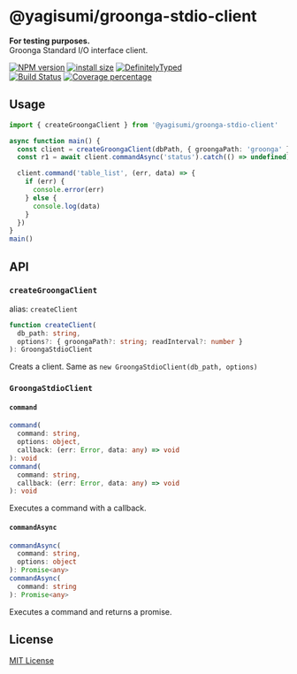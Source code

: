 # @yagisumi/groonga-stdio-client

**For testing purposes.**<br/>
Groonga Standard I/O interface client.

[![NPM version][npm-image]][npm-url] [![install size][packagephobia-image]][packagephobia-url] [![DefinitelyTyped][dts-image]][dts-url]  
[![Build Status][githubactions-image]][githubactions-url] [![Coverage percentage][coveralls-image]][coveralls-url]

## Usage

```ts
import { createGroongaClient } from '@yagisumi/groonga-stdio-client'

async function main() {
  const client = createGroongaClient(dbPath, { groongaPath: 'groonga' })
  const r1 = await client.commandAsync('status').catch(() => undefined)

  client.command('table_list', (err, data) => {
    if (err) {
      console.error(err)
    } else {
      console.log(data)
    }
  })
}
main()
```

## API

### `createGroongaClient`
alias: `createClient`
```ts
function createClient(
  db_path: string, 
  options?: { groongaPath?: string; readInterval?: number }
): GroongaStdioClient
```
Creats a client. Same as `new GroongaStdioClient(db_path, options)`

### `GroongaStdioClient`
#### `command`
```ts
command(
  command: string,
  options: object,
  callback: (err: Error, data: any) => void
): void
command(
  command: string,
  callback: (err: Error, data: any) => void
): void
```
Executes a command with a callback.

#### `commandAsync`
```ts
commandAsync(
  command: string,
  options: object
): Promise<any>
commandAsync(
  command: string
): Promise<any>
```
Executes a command and returns a promise.

## License

[MIT License](https://opensource.org/licenses/MIT)

[githubactions-image]: https://img.shields.io/github/workflow/status/yagisumi/node-groonga-stdio-client/build?logo=github&style=flat-square
[githubactions-url]: https://github.com/yagisumi/node-groonga-stdio-client/actions
[npm-image]: https://img.shields.io/npm/v/@yagisumi/groonga-stdio-client.svg?style=flat-square
[npm-url]: https://npmjs.org/package/@yagisumi/groonga-stdio-client
[packagephobia-image]: https://flat.badgen.net/packagephobia/install/@yagisumi/groonga-stdio-client
[packagephobia-url]: https://packagephobia.now.sh/result?p=@yagisumi/groonga-stdio-client
[coveralls-image]: https://img.shields.io/coveralls/yagisumi/node-groonga-stdio-client.svg?style=flat-square
[coveralls-url]: https://coveralls.io/github/yagisumi/node-groonga-stdio-client?branch=master
[dts-image]: https://img.shields.io/badge/DefinitelyTyped-.d.ts-blue.svg?style=flat-square
[dts-url]: http://definitelytyped.org
